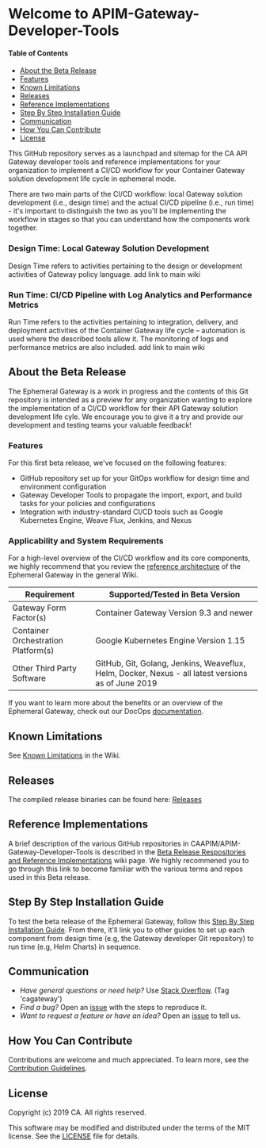 # Welcome to APIM-Gateway-Developer-Tools
#### Table of Contents
* [About the Beta Release](#about-the-beta-release)
* [Features](#features)
* [Known Limitations](#known-limitations)
* [Releases](#releases)
* [Reference Implementations](#reference-implementations)
* [Step By Step Installation Guide](#step-by-step-installation-guide)
* [Communication](#communication)
* [How You Can Contribute](#how-you-can-contribute)
* [License](#licenses)

This GitHub repository serves as a launchpad and sitemap for the CA API Gateway developer tools and reference implementations for your organization to implement a CI/CD workflow for your Container Gateway solution development life cycle in ephemeral mode.

There are two main parts of the CI/CD workflow: local Gateway solution development (i.e., design time) and the actual CI/CD pipeline (i.e., run time) - it's important to distinguish the two as you'll be implementing the workflow in stages so that you can understand how the components work together. 

### Design Time: Local Gateway Solution Development
Design Time refers to activities pertaining to the design or development activities of Gateway policy language.
add link to main wiki 

### Run Time: CI/CD Pipeline with Log Analytics and Performance Metrics
Run Time refers to the activities pertaining to integration, delivery, and deployment activities of the Container Gateway life cycle – automation is used where the described tools allow it. The monitoring of logs and performance metrics are also included. 
add link to main wiki
## About the Beta Release
The Ephemeral Gateway is a work in progress and the contents of this Git repository is intended as a preview for any organization wanting to explore the implementation of a CI/CD workflow for their API Gateway solution development life cyle. We encourage you to give it a try and provide our development and testing teams your valuable feedback! 

### Features
For this first beta release, we've focused on the following features:
* GitHub repository set up for your GitOps workflow for design time and environment configuration
* Gateway Developer Tools to propagate the import, export, and build tasks for your policies and configurations
* Integration with industry-standard CI/CD tools such as Google Kubernetes Engine, Weave Flux, Jenkins, and Nexus

### Applicability and System Requirements
For a high-level overview of the CI/CD workflow and its core components, we highly recommend that you review the [reference architecture](https://github.com/CAAPIM/APIM-Gateway-Developer-Tools/wiki/Ephemeral-Gateway-Reference-Architecture) of the Ephemeral Gateway in the general Wiki.  

| Requirement | Supported/Tested in Beta Version |
| --- | --- |
| Gateway Form Factor(s) | Container Gateway Version 9.3 and newer |
| Container Orchestration Platform(s) | Google Kubernetes Engine Version 1.15 |
|Other Third Party Software | GitHub, Git, Golang, Jenkins, Weaveflux, Helm, Docker, Nexus - all latest versions as of June 2019 |

If you want to learn more about the benefits or an overview of the Ephemeral Gateway, check out our DocOps [documentation](https://docops.ca.com/ca-api-gateway/9-4/en/apis-and-toolkits/gateway-developer-plugin?src=contextnavpagetreemode).

## Known Limitations
See [Known Limitations](https://github.com/CAAPIM/APIM-Gateway-Developer-Tools/wiki/Known-Limitations) in the Wiki.

## Releases
The compiled release binaries can be found here: [Releases][Releases]

## Reference Implementations
A brief description of the various GitHub repositories in CAAPIM/APIM-Gateway-Developer-Tools is described in the 
[Beta Release Respositories and Reference Implementations](https://github.com/CAAPIM/APIM-Gateway-Developer-Tools/wiki/Beta-Release-Repositories-and-Reference-Implementations) wiki page. We highly recommened you to go through this link to become familiar with the various terms and repos used in this Beta release.

## Step By Step Installation Guide
To test the beta release of the Ephemeral Gateway, follow this [Step By Step Installation Guide](https://github.com/CAAPIM/APIM-Gateway-Developer-Tools/wiki/Step-by-Step-installation-Guide). From there, it'll link you to other guides to set up each component from design time (e.g, the Gateway developer Git repository) to run time (e.g, Helm Charts) in sequence. 

## Communication
- *Have general questions or need help?* Use [Stack Overflow][StackOverflow]. (Tag 'cagateway')
- *Find a bug?* Open an [issue][issues] with the steps to reproduce it.
- *Want to request a feature or have an idea?* Open an [issue][issues] to tell us.

## How You Can Contribute
Contributions are welcome and much appreciated. To learn more, see the [Contribution Guidelines][contributing].

## License
Copyright (c) 2019 CA. All rights reserved.

This software may be modified and distributed under the terms
of the MIT license. See the [LICENSE][license-link] file for details.

[StackOverflow]: http://stackoverflow.com/questions/tagged/cagateway
[issues]: https://github.com/CAAPIM/APIM-Gateway-Developer-Tools/issues
[releases]: ../../releases
[contributing]: /CONTRIBUTING.md
[license-link]: /LICENSE
